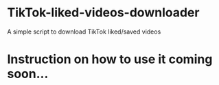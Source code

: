 # TikTok-liked-videos-downloader
A simple script to download TikTok liked/saved videos

# Instruction on how to use it coming soon...
